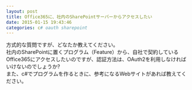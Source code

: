 ```yaml
---
layout: post
title: Office365に、社内のSharePointサーバーからアクセスしたい
date: 2015-01-15 19:43:46
categories: c# oauth sharepoint
---
```

<p>方式的な質問ですが、どなたか教えてください。<br>
社内のSharePointに置くプログラム（Feature）から、自社で契約しているOffice365にアクセスしたいのですが、認証方法は、OAuth2を利用しなければいけないのでしょうか?<br>
また、c#でプログラムを作るときに、参考になるWebサイトがあれば教えてください。</p>
